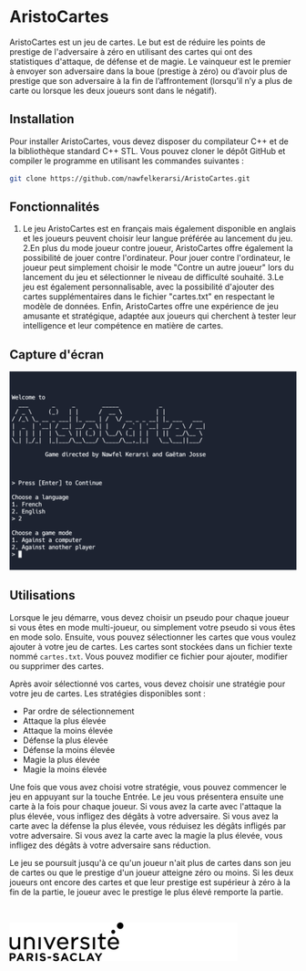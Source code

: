# AristoCartes

AristoCartes est un jeu de cartes. Le but est de réduire les points de prestige de l'adversaire à zéro en utilisant des cartes qui ont des statistiques d'attaque, de défense et de magie. Le vainqueur est le premier à envoyer son adversaire dans la boue (prestige à zéro) ou d’avoir plus de prestige que son adversaire à la fin de l’affrontement (lorsqu’il n’y a plus de carte ou lorsque les deux joueurs sont dans le négatif).

## Installation
Pour installer AristoCartes, vous devez disposer du compilateur C++ et de la bibliothèque standard C++ STL. Vous pouvez cloner le dépôt GitHub et compiler le programme en utilisant les commandes suivantes :
```bash
git clone https://github.com/nawfelkerarsi/AristoCartes.git

```

## Fonctionnalités
1. Le jeu AristoCartes est en français mais également disponible en anglais et les joueurs peuvent choisir leur langue préférée au lancement du jeu. 
2.En plus du mode joueur contre joueur, AristoCartes offre également la possibilité de jouer contre l'ordinateur. Pour jouer contre l'ordinateur, le joueur peut simplement choisir le mode "Contre un autre joueur" lors du lancement du jeu et sélectionner le niveau de difficulté souhaité. 
3.Le jeu est également personnalisable, avec la possibilité d'ajouter des cartes supplémentaires dans le fichier "cartes.txt" en respectant le modèle de données. Enfin, AristoCartes offre une expérience de jeu amusante et stratégique, adaptée aux joueurs qui cherchent à tester leur intelligence et leur compétence en matière de cartes.

## Capture d'écran
![screenshot](https://raw.githubusercontent.com/nawfelkerarsi/AristoCartes/main/screenshot.png)
## Utilisations

Lorsque le jeu démarre, vous devez choisir un pseudo pour chaque joueur si vous êtes en mode multi-joueur, ou simplement votre pseudo si vous êtes en mode solo. Ensuite, vous pouvez sélectionner les cartes que vous voulez ajouter à votre jeu de cartes. Les cartes sont stockées dans un fichier texte nommé `cartes.txt`. Vous pouvez modifier ce fichier pour ajouter, modifier ou supprimer des cartes.

Après avoir sélectionné vos cartes, vous devez choisir une stratégie pour votre jeu de cartes. Les stratégies disponibles sont :
- Par ordre de sélectionnement
- Attaque la plus élevée
- Attaque la moins élevée
- Défense la plus élevée
- Défense la moins élevée
- Magie la plus élevée
- Magie la moins élevée

Une fois que vous avez choisi votre stratégie, vous pouvez commencer le jeu en appuyant sur la touche Entrée. Le jeu vous présentera ensuite une carte à la fois pour chaque joueur. Si vous avez la carte avec l'attaque la plus élevée, vous infligez des dégâts à votre adversaire. Si vous avez la carte avec la défense la plus élevée, vous réduisez les dégâts infligés par votre adversaire. Si vous avez la carte avec la magie la plus élevée, vous infligez des dégâts à votre adversaire sans réduction.

Le jeu se poursuit jusqu'à ce qu'un joueur n'ait plus de cartes dans son jeu de cartes ou que le prestige d'un joueur atteigne zéro ou moins. Si les deux joueurs ont encore des cartes et que leur prestige est supérieur à zéro à la fin de la partie, le joueur avec le prestige le plus élevé remporte la partie.

<br>

<img src="https://raw.githubusercontent.com/nawfelkerarsi/PharmaMasque/main/static/pharmamasque/logoUPS%20dark.png#gh-light-mode-only" width="200"/><img src="https://raw.githubusercontent.com/nawfelkerarsi/PharmaMasque/main/static/pharmamasque/logoUPS%20white.png#gh-dark-mode-only" width="200"/>
